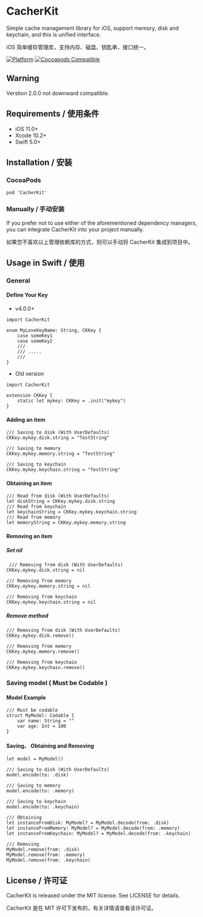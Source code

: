 # CacherKit

Simple cache management library for iOS, support memory, disk and keychain, and this is unified interface.

iOS 简单缓存管理库，支持内存、磁盘、钥匙串，接口统一。

[![Platform](https://img.shields.io/cocoapods/p/CacherKit.svg?style=flat)](https://github.com/ZuopanYao/CacherKit)
[![Cocoapods Compatible](https://img.shields.io/cocoapods/v/CacherKit.svg)](https://cocoapods.org/pods/CacherKit)

## Warning

Verstion 2.0.0 not downward compatible.

## Requirements / 使用条件

- iOS 11.0+ 
- Xcode 10.2+
- Swift 5.0+


## Installation / 安装

### CocoaPods

```
pod 'CacherKit'
```

### Manually / 手动安装

If you prefer not to use either of the aforementioned dependency managers, you can integrate CacherKit into your project manually.

如果您不喜欢以上管理依赖库的方式，则可以手动将 CacherKit 集成到项目中。


## Usage in Swift / 使用

### General

#### Define Your Key

- v4.0.0+

```
import CacherKit

enum MyLoveKeyName: String, CKKey {
    case someKey1
    case someKey2
    ///
    /// .....
    ///
}

```

- Old version

```
import CacherKit

extension CKKey {
    static let mykey: CKKey = .init("mykey")
}

```

#### Adding an item
```
/// Saving to disk (With UserDefaults)
CKKey.mykey.disk.string = "TestString"
        
/// Saving to memory
CKKey.mykey.memory.string = "TestString"
        
/// Saving to keychain
CKKey.mykey.keychain.string = "TestString"
```

#### Obtaining an item 

```
/// Read from disk (With UserDefaults)
let diskString = CKKey.mykey.disk.string
/// Read from keychain
let keychainString = CKKey.mykey.keychain.string
/// Read from memory
let memoryString = CKKey.mykey.memory.string
```

#### Removing an item
##### Set nil
```
 /// Removing from disk (With UserDefaults)
CKKey.mykey.disk.string = nil
    
/// Removing from memory
CKKey.mykey.memory.string = nil
    
/// Removing from keychain
CKKey.mykey.keychain.string = nil
```

##### Remove method
```
/// Removing from disk (With UserDefaults)
CKKey.mykey.disk.remove()
    
/// Removing from memory
CKKey.mykey.memory.remove()
    
/// Removing from keychain
CKKey.mykey.keychain.remove()
```

### Saving model ( Must be Codable )

#### Model Example

```
/// Must be codable
struct MyModel: Codable {
    var name: String = ""
    var age: Int = 100
}

```

#### Saving、 Obtaining and Removing

```
let model = MyModel()
        
/// Saving to disk (With UserDefaults)
model.encode(to: .disk)
    
/// Saving to memory
model.encode(to: .memory)
    
/// Saving to keychain
model.encode(to: .keychain)
    
/// Obtaining
let instanceFromDisk: MyModel? = MyModel.decode(from: .disk)
let instanceFromMemory: MyModel? = MyModel.decode(from: .memory)
let instanceFromKeychain: MyModel? = MyModel.decode(from: .keychain)
        
/// Removing
MyModel.remove(from: .disk)
MyModel.remove(from: .memory)
MyModel.remove(from: .keychain)
```


## License / 许可证

CacherKit is released under the MIT license. See LICENSE for details.

CacherKit 是在 MIT 许可下发布的，有关详情请查看该许可证。